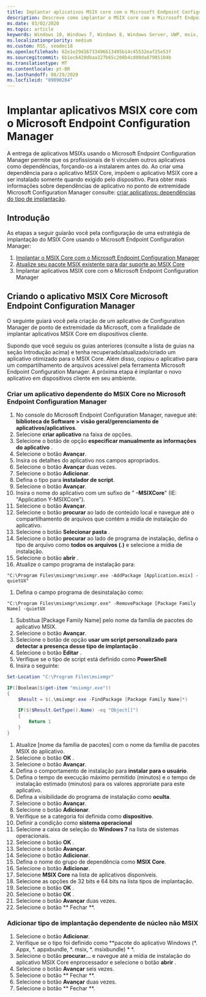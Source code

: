 ```yaml
---
title: Implantar aplicativos MSIX core com o Microsoft Endpoint Configuration Manager
description: Descreve como implantar o MSIX core com o Microsoft Endpoint Configuration Manager.
ms.date: 03/02/2020
ms.topic: article
keywords: Windows 10, Windows 7, Windows 8, Windows Server, UWP, msix, msixcore, 1709, 1703, 1607, 1511, 1507
ms.localizationpriority: medium
ms.custom: RS5, seodec18
ms.openlocfilehash: 62e1e29d16733496613495b14c45532eaf25e53f
ms.sourcegitcommit: 6b1ec6420dbaa327b65c208b4cd00da87985104b
ms.translationtype: MT
ms.contentlocale: pt-BR
ms.lasthandoff: 08/29/2020
ms.locfileid: "89090284"
---
```

# <a name="deploy-msix-core-apps-with-microsoft-endpoint-configuration-manager"></a>Implantar aplicativos MSIX core com o Microsoft Endpoint Configuration Manager
A entrega de aplicativos MSIXs usando o Microsoft Endpoint Configuration Manager permite que os profissionais de ti vinculem outros aplicativos como dependências, forçando-os a instalarem antes do. Ao criar uma dependência para o aplicativo MSIX Core, impõem o aplicativo MSIX core a ser instalado somente quando exigido pelo dispositivo. Para obter mais informações sobre dependências de aplicativo no ponto de extremidade Microsoft Configuration Manager consulte: [criar aplicativos: dependências do tipo de implantação](/configmgr/apps/deploy-use/create-applications#bkmk_dt-depend).

## <a name="get-started"></a>Introdução
As etapas a seguir guiarão você pela configuração de uma estratégia de implantação do MSIX Core usando o Microsoft Endpoint Configuration Manager:

1. [Implantar o MSIX Core com o Microsoft Endpoint Configuration Manager](deploy-msix-core-with-configmgr.md)
1. [Atualize seu pacote MSIX existente para dar suporte ao MSIX Core](support-msix-core.md)
1. Implantar aplicativos MSIX core com o Microsoft Endpoint Configuration Manager

## <a name="creating-the-msix-core-microsoft-endpoint-configuration-manager-application"></a>Criando o aplicativo MSIX Core Microsoft Endpoint Configuration Manager
O seguinte guiará você pela criação de um aplicativo de Configuration Manager de ponto de extremidade da Microsoft, com a finalidade de implantar aplicativos MSIX Core em dispositivos cliente.
 
Supondo que você seguiu os guias anteriores (consulte a lista de guias na seção Introdução acima) e tenha recuperado/atualizado/criado um aplicativo otimizado para o MSIX Core. Além disso, copiou o aplicativo para um compartilhamento de arquivos acessível pela ferramenta Microsoft Endpoint Configuration Manager. A próxima etapa é implantar o novo aplicativo em dispositivos cliente em seu ambiente.

### <a name="create-msix-core-dependent-application-in-microsoft-endpoint-configuration-manager"></a>Criar um aplicativo dependente do MSIX Core no Microsoft Endpoint Configuration Manager
1. No console do Microsoft Endpoint Configuration Manager, navegue até: **biblioteca de Software > visão geral/gerenciamento de aplicativos/aplicativos**.
1. Selecione **criar aplicativo** na faixa de opções.
1. Selecione o botão de opção **especificar manualmente as informações do aplicativo** .
1. Selecione o botão **Avançar**.
1. Insira os detalhes do aplicativo nos campos apropriados.
1. Selecione o botão **Avançar** duas vezes.
1. Selecione o botão **Adicionar**.
1. Defina o tipo para **instalador de script**.
1. Selecione o botão **Avançar**.
1. Insira o nome do aplicativo com um sufixo de " **-MSIXCore**" (IE: "Application Y-MSIXCore").
1. Selecione o botão **Avançar**.
1. Selecione o botão **procurar** ao lado de conteúdo local e navegue até o compartilhamento de arquivos que contém a mídia de instalação do aplicativo.
1. Selecione o botão **Selecionar pasta** .
1. Selecione o botão **procurar** ao lado de programa de instalação, defina o tipo de arquivo como **todos os arquivos (*.*)** e selecione a mídia de instalação.
1. Selecione o botão **abrir** .
1. Atualize o campo programa de instalação para: 
```batch
"C:\Program Files\msixmgr\msixmgr.exe -AddPackage [Application.msix] -quietUX"
```
1. Defina o campo programa de desinstalação como: 
```batch
"C:\Program Files\msixmgr\msixmgr.exe" -RemovePackage [Package Family Name] -quietUX
```
1. Substitua [Package Family Name] pelo nome da família de pacotes do aplicativo MSIX.
1. Selecione o botão **Avançar**.
1. Selecione o botão de opção **usar um script personalizado para detectar a presença desse tipo de implantação** .
1. Selecione o botão **Editar** .
1. Verifique se o tipo de script está definido como **PowerShell**
1. Insira o seguinte: 
```PowerShell
Set-Location "C:\Program Files\msixmgr"

IF([Boolean]$(get-item "msixmgr.exe"))
{
    $Result = $(.\msixmgr.exe -FindPackage [Package Family Name]*)

    IF($($Result.GetType().Name) -eq "Object[]")
    {
        Return 1
    }
}
```
1. Atualize [nome da família de pacotes] com o nome da família de pacotes MSIX do aplicativo.
1. Selecione o botão **OK** .
1. Selecione o botão **Avançar**.
1. Defina o comportamento de instalação para **instalar para o usuário**.
1. Defina o tempo de execução máximo permitido (minutos) e o tempo de instalação estimado (minutos) para os valores approriate para este aplicativo.
1. Defina a visibilidade do programa de instalação como **oculta**.
1. Selecione o botão **Avançar**.
1. Selecione o botão **Adicionar**.
1. Verifique se a categoria foi definida como **dispositivo**.
1. Definir a condição como **sistema operacional**
1. Selecione a caixa de seleção do **Windows 7** na lista de sistemas operacionais.
1. Selecione o botão **OK** .
1. Selecione o botão **Avançar**.
1. Selecione o botão **Adicionar**.
1. Defina o nome do grupo de dependência como **MSIX Core**.
1. Selecione o botão **Adicionar**.
1. Selecione **MSIX Core** na lista de aplicativos disponíveis.
1. Selecione as opções de 32 bits e 64 bits na lista tipos de implantação.
1. Selecione o botão **OK** .
1. Selecione o botão **OK** .
1. Selecione o botão **Avançar** duas vezes.
1. Selecione o botão ** Fechar **.

### <a name="add-non-msix-core-dependent-deployment-type"></a>Adicionar tipo de implantação dependente de núcleo não MSIX
1. Selecione o botão **Adicionar**.
1. Verifique se o tipo foi definido como **pacote do aplicativo Windows (*. Appx, *. appxbundle, *. msix, *. msixbundle) * *. 
1. Selecione o botão **procurar...** e navegue até a mídia de instalação do aplicativo MSIX Core enprocessador e selecione o botão **abrir** .
1. Selecione o botão **Avançar** seis vezes.
1. Selecione o botão ** Fechar **.
1. Selecione o botão **Avançar** duas vezes.
1. Selecione o botão ** Fechar **.